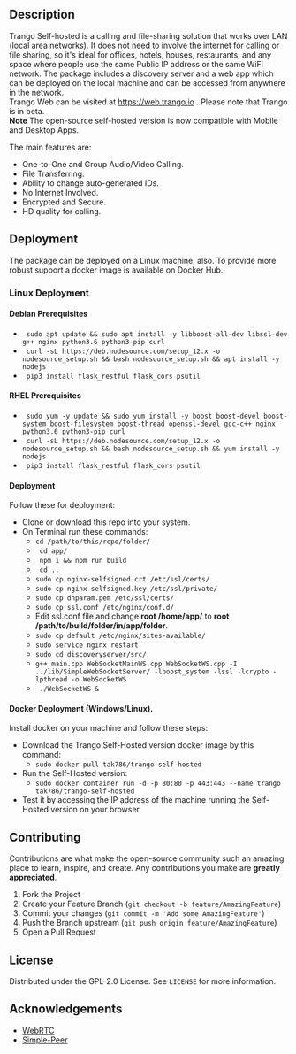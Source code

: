 ## Description
Trango Self-hosted is a calling and file-sharing solution that works over LAN (local area networks). It does not need to involve the internet for calling or file sharing, so it's ideal for offices, hotels, houses, restaurants, and any space where people use the same Public IP address or the same WiFi network. The package includes a discovery server and a web app which can be deployed on the local machine and can be accessed from anywhere in the network.<br />
Trango Web can be visited at https://web.trango.io . Please note that Trango is in beta. <br />
**Note** The open-source self-hosted version is now compatible with Mobile and Desktop Apps.

The main features are:
- One-to-One and Group Audio/Video Calling.
- File Transferring.
- Ability to change auto-generated IDs.
- No Internet Involved.
- Encrypted and Secure.
- HD quality for calling.

## Deployment
The package can be deployed on a Linux machine, also. To provide more robust support a docker image is available on Docker Hub.
### Linux Deployment
#### Debian Prerequisites
- ``` sudo apt update && sudo apt install -y libboost-all-dev libssl-dev g++ nginx python3.6 python3-pip curl``` <br />
- ``` curl -sL https://deb.nodesource.com/setup_12.x -o nodesource_setup.sh && bash nodesource_setup.sh && apt install -y nodejs``` <br />
- ``` pip3 install flask_restful flask_cors psutil```
#### RHEL Prerequisites
- ``` sudo yum -y update && sudo yum install -y boost boost-devel boost-system boost-filesystem boost-thread openssl-devel gcc-c++ nginx python3.6 python3-pip curl``` <br />
- ``` curl -sL https://deb.nodesource.com/setup_12.x -o nodesource_setup.sh && bash nodesource_setup.sh && yum install -y nodejs``` <br />
- ``` pip3 install flask_restful flask_cors psutil```
#### Deployment
Follow these for deployment:
- Clone or download this repo into your system.
- On Terminal run these commands:
  - ``` cd /path/to/this/repo/folder/ ```
  - ``` cd app/```
  - ``` npm i && npm run build```
  - ``` cd ..```
  - ``` sudo cp nginx-selfsigned.crt /etc/ssl/certs/ ```
  - ``` sudo cp nginx-selfsigned.key /etc/ssl/private/ ```
  - ``` sudo cp dhparam.pem /etc/ssl/certs/ ```
  - ``` sudo cp ssl.conf /etc/nginx/conf.d/ ```
  - Edit ssl.conf file and change **root /home/app/** to **root /path/to/build/folder/in/app/folder**.
  - ``` sudo cp default /etc/nginx/sites-available/ ```
  - ``` sudo service nginx restart ```
  - ``` sudo cd discoveryserver/src/ ```
  - ``` g++ main.cpp WebSocketMainWS.cpp WebSocketWS.cpp -I ../lib/SimpleWebSocketServer/ -lboost_system -lssl -lcrypto -lpthread -o WebSocketWS ```
  - ``` ./WebSocketWS &```
  
#### Docker Deployment (Windows/Linux).
Install docker on your machine and follow these steps:
- Download the Trango Self-Hosted version docker image by this command:
  - ```sudo docker pull tak786/trango-self-hosted```
- Run the Self-Hosted version:
  - ```sudo docker container run -d -p 80:80 -p 443:443 --name trango tak786/trango-self-hosted```
- Test it by accessing the IP address of the machine running the Self-Hosted version on your browser.

## Contributing

Contributions are what make the open-source community such an amazing place to learn, inspire, and create. Any contributions you make are **greatly appreciated**.

1. Fork the Project
2. Create your Feature Branch (`git checkout -b feature/AmazingFeature`)
3. Commit your changes (`git commit -m 'Add some AmazingFeature'`)
4. Push the Branch upstream (`git push origin feature/AmazingFeature`)
5. Open a Pull Request

## License

Distributed under the GPL-2.0 License. See `LICENSE` for more information.

## Acknowledgements
* [WebRTC](https://webrtc.org/)
* [Simple-Peer](https://github.com/feross/simple-peer)
